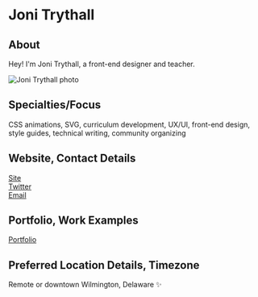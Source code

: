 # Joni Trythall 

## About
Hey! I'm Joni Trythall, a front-end designer and teacher.  

![Joni Trythall photo](https://pbs.twimg.com/profile_images/772522912326623232/HX5oUn92_400x400.jpg) <!-- add a link to a photo within the parenthesis! -->

## Specialties/Focus
CSS animations, SVG, curriculum development, UX/UI, front-end design, style guides, technical writing, community organizing 

## Website, Contact Details
[Site](http://jonibologna.com/)<br>
[Twitter](https://twitter.com/JoniTrythall)<br>
[Email](mailto:info@jonibologna.com)

## Portfolio, Work Examples 
[Portfolio](http://jonibologna.work/)

## Preferred Location Details, Timezone
Remote or downtown Wilmington, Delaware ✨
